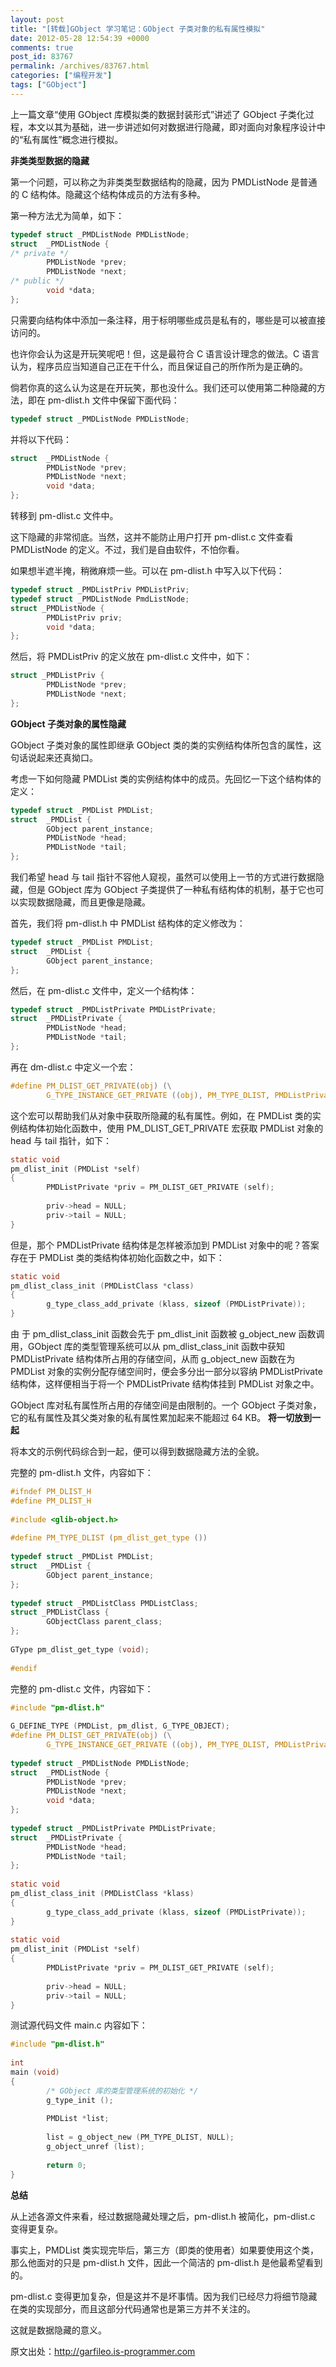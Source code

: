 ```yaml
---
layout: post
title: "[转载]GObject 学习笔记：GObject 子类对象的私有属性模拟"
date: 2012-05-28 12:54:39 +0000
comments: true
post_id: 83767
permalink: /archives/83767.html
categories: ["编程开发"]
tags: ["GObject"]
---
```


上一篇文章“使用 GObject 库模拟类的数据封装形式”讲述了 GObject 子类化过程，本文以其为基础，进一步讲述如何对数据进行隐藏，即对面向对象程序设计中的“私有属性”概念进行模拟。

<b>非类类型数据的隐藏</b>

第一个问题，可以称之为非类类型数据结构的隐藏，因为 PMDListNode 是普通的 C 结构体。隐藏这个结构体成员的方法有多种。

第一种方法尤为简单，如下：

``` c
typedef struct _PMDListNode PMDListNode;
struct  _PMDListNode {
/* private */
        PMDListNode *prev;
        PMDListNode *next;
/* public */
        void *data;
};
```

只需要向结构体中添加一条注释，用于标明哪些成员是私有的，哪些是可以被直接访问的。

也许你会认为这是开玩笑呢吧！但，这是最符合 C 语言设计理念的做法。C 语言认为，程序员应当知道自己正在干什么，而且保证自己的所作所为是正确的。

倘若你真的这么认为这是在开玩笑，那也没什么。我们还可以使用第二种隐藏的方法，即在 pm-dlist.h 文件中保留下面代码：

``` c
typedef struct _PMDListNode PMDListNode;
```

并将以下代码：

``` c
struct  _PMDListNode {
        PMDListNode *prev;
        PMDListNode *next;
        void *data;
};
```

转移到 pm-dlist.c 文件中。

这下隐藏的非常彻底。当然，这并不能防止用户打开 pm-dlist.c 文件查看 PMDListNode 的定义。不过，我们是自由软件，不怕你看。

如果想半遮半掩，稍微麻烦一些。可以在 pm-dlist.h 中写入以下代码：

``` c
typedef struct _PMDListPriv PMDListPriv;
typedef struct _PMDListNode PmdListNode;
struct _PMDListNode {
        PMDListPriv priv;
        void *data;
};
```

然后，将 PMDListPriv 的定义放在 pm-dlist.c 文件中，如下：	

``` c
struct _PMDListPriv {
        PMDListNode *prev;
        PMDListNode *next;
};
```

<b>GObject 子类对象的属性隐藏</b>

GObject 子类对象的属性即继承 GObject 类的类的实例结构体所包含的属性，这句话说起来还真拗口。

考虑一下如何隐藏 PMDList 类的实例结构体中的成员。先回忆一下这个结构体的定义：

``` c
typedef struct _PMDList PMDList;
struct  _PMDList {
        GObject parent_instance;
        PMDListNode *head;
        PMDListNode *tail;
};
```

我们希望 head 与 tail 指针不容他人窥视，虽然可以使用上一节的方式进行数据隐藏，但是 GObject 库为 GObject 子类提供了一种私有结构体的机制，基于它也可以实现数据隐藏，而且更像是隐藏。

首先，我们将 pm-dlist.h 中 PMDList 结构体的定义修改为：

``` c
typedef struct _PMDList PMDList;
struct  _PMDList {
        GObject parent_instance;
};
```

然后，在 pm-dlist.c 文件中，定义一个结构体：

``` c
typedef struct _PMDListPrivate PMDListPrivate;
struct  _PMDListPrivate {
        PMDListNode *head;
        PMDListNode *tail;
};
```

再在 dm-dlist.c 中定义一个宏：

``` c
#define PM_DLIST_GET_PRIVATE(obj) (\
        G_TYPE_INSTANCE_GET_PRIVATE ((obj), PM_TYPE_DLIST, PMDListPrivate))
```

这个宏可以帮助我们从对象中获取所隐藏的私有属性。例如，在 PMDList 类的实例结构体初始化函数中，使用 PM_DLIST_GET_PRIVATE 宏获取 PMDList 对象的 head 与 tail 指针，如下：

``` c
static void
pm_dlist_init (PMDList *self)
{
        PMDListPrivate *priv = PM_DLIST_GET_PRIVATE (self);
         
        priv->head = NULL;
        priv->tail = NULL;
}
```

但是，那个 PMDListPrivate 结构体是怎样被添加到 PMDList 对象中的呢？答案存在于 PMDList 类的类结构体初始化函数之中，如下：

``` c
static void
pm_dlist_class_init (PMDListClass *class)
{
        g_type_class_add_private (klass, sizeof (PMDListPrivate));
}
```

由 于 pm_dlist_class_init 函数会先于 pm_dlist_init 函数被 g_object_new 函数调用，GObject 库的类型管理系统可以从 pm_dlist_class_init 函数中获知 PMDListPrivate 结构体所占用的存储空间，从而 g_object_new 函数在为 PMDList 对象的实例分配存储空间时，便会多分出一部分以容纳 PMDListPrivate 结构体，这样便相当于将一个 PMDListPrivate 结构体挂到 PMDList 对象之中。

GObject 库对私有属性所占用的存储空间是由限制的。一个 GObject 子类对象，它的私有属性及其父类对象的私有属性累加起来不能超过 64 KB。
<b>将一切放到一起</b>

将本文的示例代码综合到一起，便可以得到数据隐藏方法的全貌。

完整的 pm-dlist.h 文件，内容如下：

``` c
#ifndef PM_DLIST_H
#define PM_DLIST_H
  
#include <glib-object.h>
  
#define PM_TYPE_DLIST (pm_dlist_get_type ())
  
typedef struct _PMDList PMDList;
struct  _PMDList {
        GObject parent_instance;
};
  
typedef struct _PMDListClass PMDListClass;
struct _PMDListClass {
        GObjectClass parent_class;
};
  
GType pm_dlist_get_type (void);
  
#endif
```

完整的 pm-dlist.c 文件，内容如下：

``` c
#include "pm-dlist.h"
 
G_DEFINE_TYPE (PMDList, pm_dlist, G_TYPE_OBJECT);
#define PM_DLIST_GET_PRIVATE(obj) (\
        G_TYPE_INSTANCE_GET_PRIVATE ((obj), PM_TYPE_DLIST, PMDListPrivate))
 
typedef struct _PMDListNode PMDListNode;
struct  _PMDListNode {
        PMDListNode *prev;
        PMDListNode *next;
        void *data;
};
 
typedef struct _PMDListPrivate PMDListPrivate;
struct  _PMDListPrivate {
        PMDListNode *head;
        PMDListNode *tail;
};
 
static void
pm_dlist_class_init (PMDListClass *klass)
{
        g_type_class_add_private (klass, sizeof (PMDListPrivate));
}
 
static void
pm_dlist_init (PMDList *self)
{
        PMDListPrivate *priv = PM_DLIST_GET_PRIVATE (self);
         
        priv->head = NULL;
        priv->tail = NULL;
}
```

测试源代码文件 main.c 内容如下：

``` c
#include "pm-dlist.h"
  
int
main (void)
{
        /* GObject 库的类型管理系统的初始化 */
        g_type_init ();
     
        PMDList *list;
 
        list = g_object_new (PM_TYPE_DLIST, NULL);
        g_object_unref (list);
          
        return 0;
}
```

<b>总结</b>

从上述各源文件来看，经过数据隐藏处理之后，pm-dlist.h 被简化，pm-dlist.c 变得更复杂。

事实上，PMDList 类实现完毕后，第三方（即类的使用者）如果要使用这个类，那么他面对的只是 pm-dlist.h 文件，因此一个简洁的 pm-dlist.h 是他最希望看到的。

pm-dlist.c 变得更加复杂，但是这并不是坏事情。因为我们已经尽力将细节隐藏在类的实现部分，而且这部分代码通常也是第三方并不关注的。

这就是数据隐藏的意义。

原文出处：http://garfileo.is-programmer.com
